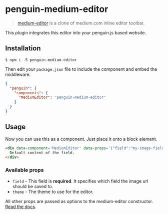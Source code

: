 # penguin-medium-editor

> [medium-editor](https://github.com/yabwe/medium-editor/) is a clone of medium.com inline editor toolbar.

This plugin integrates this editor into your penguin.js based website.

## Installation

	$ npm i -S penguin-medium-editor

Then edit your `package.json` file to include the component and embed the middleware.

```json
{
  "penguin": {
    "components": {
      "MediumEditor": "penguin-medium-editor"
    }
  }
}
```

## Usage

Now you can use this as a component. Just place it onto a block element.

```html
<div data-component='MediumEditor' data-props='{"field":"my-image-field"}'>
  Default content of the field.
</div>
```

### Available props

* `field` - This field is **required**. It specifies which field the image url should be saved to.
* `theme` - The theme to use for the editor.

All other props are passed as options to the medium-editor constructor. [Read the docs](https://github.com/yabwe/medium-editor/#mediumeditor-options).